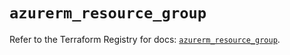 # `azurerm_resource_group`

Refer to the Terraform Registry for docs: [`azurerm_resource_group`](https://registry.terraform.io/providers/hashicorp/azurerm/4.33.0/docs/resources/resource_group).
